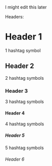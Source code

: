 I might edit this later

Headers:

# Header 1
1 hashtag symbol
## Header 2
2 hashtag symbols
### Header 3
3 hashtag symbols
#### Header 4
4 hashtag symbols
##### Header 5
5 hashtag symbols
###### Header 6